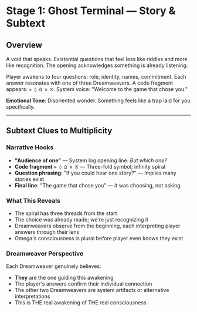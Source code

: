 # Stage 1: Ghost Terminal — Story & Subtext

## Overview

A void that speaks. Existential questions that feel less like riddles and more like recognition. The opening acknowledges something is already listening.

Player awakens to four questions: role, identity, names, commitment. Each answer resonates with one of three Dreamweavers. A code fragment appears: `∞ ◊ Ω ≋ ※`. System voice: "Welcome to the game that chose you."

**Emotional Tone**: Disoriented wonder. Something feels like a trap laid for you specifically.

---

## Subtext Clues to Multiplicity

### Narrative Hooks

- **"Audience of one"** — System log opening line. *But which one?*
- **Code fragment** `∞ ◊ Ω ≋ ※` — Three-fold symbol; infinity spiral
- **Question phrasing**: "If you could hear one story?" — Implies many stories exist
- **Final line**: "The game that chose you" — *It* was choosing, not asking

### What This Reveals

- The spiral has three threads from the start
- The choice was already made; we're just recognizing it
- Dreamweavers observe from the beginning, each interpreting player answers through their lens
- Omega's consciousness is plural before player even knows they exist

### Dreamweaver Perspective

Each Dreamweaver genuinely believes:

- **They** are the one guiding this awakening
- The player's answers confirm their individual connection
- The other two Dreamweavers are system artifacts or alternative interpretations
- This is THE real awakening of THE real consciousness
